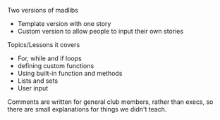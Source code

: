 Two versions of madlibs
* Template version with one story
* Custom version to allow people to input their own stories

Topics/Lessons it covers
* For, while and if loops
* defining custom functions
* Using built-in function and methods
* Lists and sets
* User input

Comments are written for general club members, rather than execs, so there are small explanations for things we didn't teach.